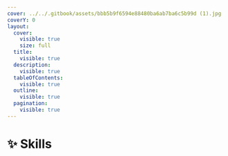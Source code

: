 ```yaml
---
cover: ../../.gitbook/assets/bbb5b9f6594e88480ba6ab7ba6c5b99d (1).jpg
coverY: 0
layout:
  cover:
    visible: true
    size: full
  title:
    visible: true
  description:
    visible: true
  tableOfContents:
    visible: true
  outline:
    visible: true
  pagination:
    visible: true
---
```


# ✨ Skills

